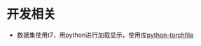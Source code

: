 # 开发相关

- 数据集使用t7，用python进行加载显示，使用库[python-torchfile](https://github.com/bshillingford/python-torchfile)
